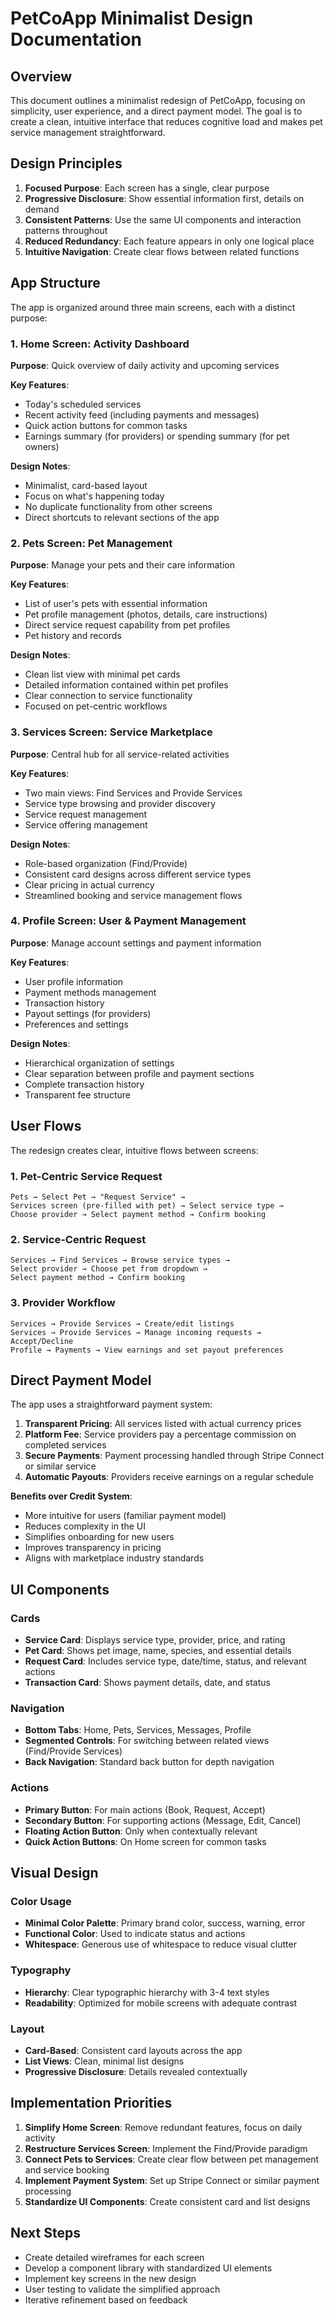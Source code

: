 # PetCoApp Minimalist Design Documentation

## Overview

This document outlines a minimalist redesign of PetCoApp, focusing on simplicity, user experience, and a direct payment model. The goal is to create a clean, intuitive interface that reduces cognitive load and makes pet service management straightforward.

## Design Principles

1. **Focused Purpose**: Each screen has a single, clear purpose
2. **Progressive Disclosure**: Show essential information first, details on demand
3. **Consistent Patterns**: Use the same UI components and interaction patterns throughout
4. **Reduced Redundancy**: Each feature appears in only one logical place
5. **Intuitive Navigation**: Create clear flows between related functions

## App Structure

The app is organized around three main screens, each with a distinct purpose:

### 1. Home Screen: Activity Dashboard

**Purpose**: Quick overview of daily activity and upcoming services

**Key Features**:
- Today's scheduled services
- Recent activity feed (including payments and messages)
- Quick action buttons for common tasks
- Earnings summary (for providers) or spending summary (for pet owners)

**Design Notes**:
- Minimalist, card-based layout
- Focus on what's happening today
- No duplicate functionality from other screens
- Direct shortcuts to relevant sections of the app

### 2. Pets Screen: Pet Management

**Purpose**: Manage your pets and their care information

**Key Features**:
- List of user's pets with essential information
- Pet profile management (photos, details, care instructions)
- Direct service request capability from pet profiles
- Pet history and records

**Design Notes**:
- Clean list view with minimal pet cards
- Detailed information contained within pet profiles
- Clear connection to service functionality
- Focused on pet-centric workflows

### 3. Services Screen: Service Marketplace

**Purpose**: Central hub for all service-related activities

**Key Features**:
- Two main views: Find Services and Provide Services
- Service type browsing and provider discovery
- Service request management
- Service offering management

**Design Notes**:
- Role-based organization (Find/Provide)
- Consistent card designs across different service types
- Clear pricing in actual currency
- Streamlined booking and service management flows

### 4. Profile Screen: User & Payment Management

**Purpose**: Manage account settings and payment information

**Key Features**:
- User profile information
- Payment methods management
- Transaction history
- Payout settings (for providers)
- Preferences and settings

**Design Notes**:
- Hierarchical organization of settings
- Clear separation between profile and payment sections
- Complete transaction history
- Transparent fee structure

## User Flows

The redesign creates clear, intuitive flows between screens:

### 1. Pet-Centric Service Request
```
Pets → Select Pet → "Request Service" → 
Services screen (pre-filled with pet) → Select service type → 
Choose provider → Select payment method → Confirm booking
```

### 2. Service-Centric Request
```
Services → Find Services → Browse service types → 
Select provider → Choose pet from dropdown → 
Select payment method → Confirm booking
```

### 3. Provider Workflow
```
Services → Provide Services → Create/edit listings
Services → Provide Services → Manage incoming requests → Accept/Decline
Profile → Payments → View earnings and set payout preferences
```

## Direct Payment Model

The app uses a straightforward payment system:

1. **Transparent Pricing**: All services listed with actual currency prices
2. **Platform Fee**: Service providers pay a percentage commission on completed services
3. **Secure Payments**: Payment processing handled through Stripe Connect or similar service
4. **Automatic Payouts**: Providers receive earnings on a regular schedule

**Benefits over Credit System**:
- More intuitive for users (familiar payment model)
- Reduces complexity in the UI
- Simplifies onboarding for new users
- Improves transparency in pricing
- Aligns with marketplace industry standards

## UI Components

### Cards
- **Service Card**: Displays service type, provider, price, and rating
- **Pet Card**: Shows pet image, name, species, and essential details
- **Request Card**: Includes service type, date/time, status, and relevant actions
- **Transaction Card**: Shows payment details, date, and status

### Navigation
- **Bottom Tabs**: Home, Pets, Services, Messages, Profile
- **Segmented Controls**: For switching between related views (Find/Provide Services)
- **Back Navigation**: Standard back button for depth navigation

### Actions
- **Primary Button**: For main actions (Book, Request, Accept)
- **Secondary Button**: For supporting actions (Message, Edit, Cancel)
- **Floating Action Button**: Only when contextually relevant
- **Quick Action Buttons**: On Home screen for common tasks

## Visual Design

### Color Usage
- **Minimal Color Palette**: Primary brand color, success, warning, error
- **Functional Color**: Used to indicate status and actions
- **Whitespace**: Generous use of whitespace to reduce visual clutter

### Typography
- **Hierarchy**: Clear typographic hierarchy with 3-4 text styles
- **Readability**: Optimized for mobile screens with adequate contrast

### Layout
- **Card-Based**: Consistent card layouts across the app
- **List Views**: Clean, minimal list designs
- **Progressive Disclosure**: Details revealed contextually

## Implementation Priorities

1. **Simplify Home Screen**: Remove redundant features, focus on daily activity
2. **Restructure Services Screen**: Implement the Find/Provide paradigm
3. **Connect Pets to Services**: Create clear flow between pet management and service booking
4. **Implement Payment System**: Set up Stripe Connect or similar payment processing
5. **Standardize UI Components**: Create consistent card and list designs

## Next Steps

- Create detailed wireframes for each screen
- Develop a component library with standardized UI elements
- Implement key screens in the new design
- User testing to validate the simplified approach
- Iterative refinement based on feedback